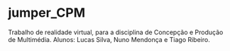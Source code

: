 # jumper_CPM
Trabalho de realidade virtual, para a disciplina de Concepção e Produção de Multimédia.
Alunos: Lucas Silva, Nuno Mendonça e Tiago Ribeiro.
